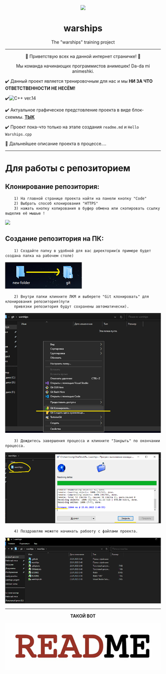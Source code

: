 <div align="center">

<img src="./pictures/warships girl.jpeg">

# warships
The "warships" training project

____
:new_moon_with_face:
Приветствую всех на данной интернет страничке!
:new_moon_with_face:

Мы команда начинающих программистов анимешек!
Da-da mi animeshki.
<div align="left">

✔️ Данный проект является тренировочным для нас и мы __НИ ЗА ЧТО ОТВЕТСТВЕННОСТИ НЕ НЕСЁМ!__

✔️![C++ ver.14](https://img.shields.io/badge/C%2B%2B-ver.14-%2300599C)

✔️ Актуальное графическое предстовление проекта в виде блок-схеммы. [__ТЫК__](https://i.yapx.ru/VXC82.png)

✔️ Проект пока-что только на этапе создания ```readme.md``` и ```Hello Warships.cpp```

🔄 Дальнейшее описание проекта в процессе....

____

# Для работы с репозиторием

## __Клонирование репозитория:__

        1) На главной странице проекта найти на панели кнопку "Code"
        2) Выбрать способ клонирования "HTTPS"
        3) нажать кнопку копирования в буфер обмена или скопировать ссылку выделив её мышью !
        
<img src="./pictures/copy.png">

## __Создание репозитория на ПК:__
        
        1) Создайте папку в удобной для вас директории(в примере будет создана папка на рабочем столе)

<img src="./pictures/folder.png">

        2) Внутри папки кликните ЛКМ и выберете "Git клонировать" для клонирования репозитория(пути 
        привязки репозитория будут сохранены автоматически). 

<img src="./pictures/choosing cloning.png">

        3) Дождитесь завершения процесса и кликните "Закрыть" по окончании процесса. 

<img src="./pictures/download.png">

        4) Поздравляю можете начинать рабооту с файлами проекта.

<img src="./pictures/ready cloning.png">

<div align="center">

____

__ТАКОЙ ВОТ__

<img src="./pictures/readme.png">
